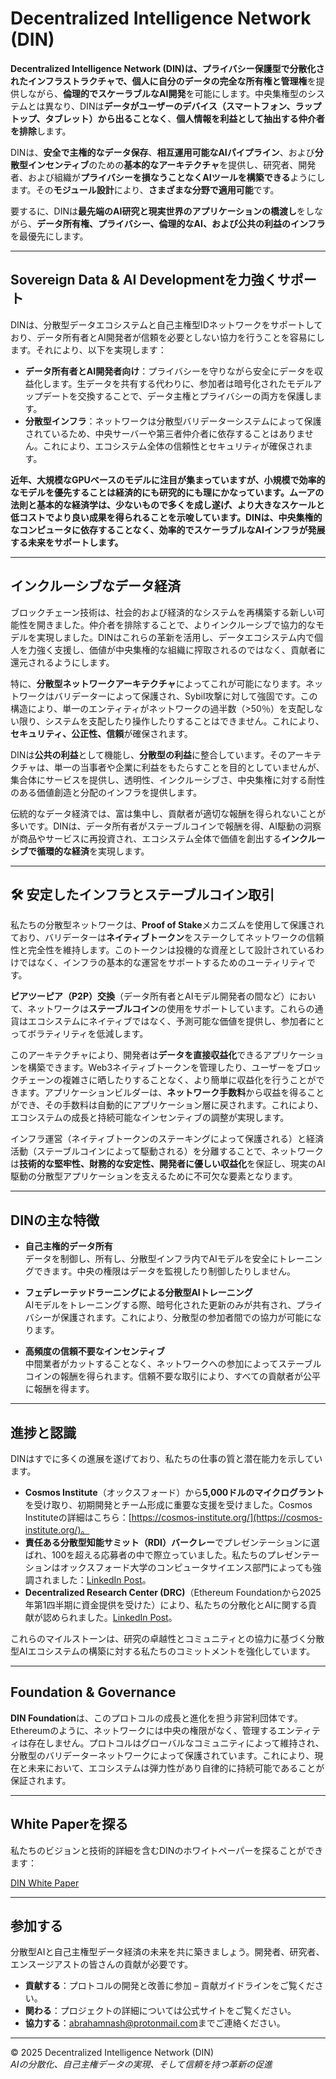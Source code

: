 # Decentralized Intelligence Network (DIN)

**Decentralized Intelligence Network (DIN)**は、**プライバシー保護型で分散化されたインフラストラクチャ**で、個人に**自分のデータの完全な所有権と管理権**を提供しながら、**倫理的でスケーラブルなAI開発**を可能にします。中央集権型のシステムとは異なり、DINは**データがユーザーのデバイス（スマートフォン、ラップトップ、タブレット）から出ることなく**、**個人情報を利益として抽出する仲介者を排除**します。

DINは、**安全で主権的なデータ保存**、**相互運用可能なAIパイプライン**、および**分散型インセンティブ**のための**基本的なアーキテクチャ**を提供し、研究者、開発者、および組織が**プライバシーを損なうことなくAIツールを構築できる**ようにします。その**モジュール設計**により、**さまざまな分野で適用可能**です。

要するに、DINは**最先端のAI研究と現実世界のアプリケーションの橋渡し**をしながら、**データ所有権、プライバシー、倫理的なAI、および公共の利益のインフラ**を最優先にします。

---

## **Sovereign Data & AI Developmentを力強くサポート**

DINは、分散型データエコシステムと自己主権型IDネットワークをサポートしており、データ所有者とAI開発者が信頼を必要としない協力を行うことを容易にします。それにより、以下を実現します：

- **データ所有者とAI開発者向け**：プライバシーを守りながら安全にデータを収益化します。生データを共有する代わりに、参加者は暗号化されたモデルアップデートを交換することで、データ主権とプライバシーの両方を保護します。
- **分散型インフラ**：ネットワークは分散型バリデーターシステムによって保護されているため、中央サーバーや第三者仲介者に依存することはありません。これにより、エコシステム全体の信頼性とセキュリティが確保されます。

**近年、大規模なGPUベースのモデルに注目が集まっていますが、小規模で効率的なモデルを優先することは経済的にも研究的にも理にかなっています。ムーアの法則と基本的な経済学は、少ないもので多くを成し遂げ、より大きなスケールと低コストでより良い成果を得られることを示唆しています。DINは、中央集権的なコンピュータに依存することなく、効率的でスケーラブルなAIインフラが発展する未来をサポートします。**

---

## **インクルーシブなデータ経済**

ブロックチェーン技術は、社会的および経済的なシステムを再構築する新しい可能性を開きました。仲介者を排除することで、よりインクルーシブで協力的なモデルを実現しました。DINはこれらの革新を活用し、データエコシステム内で個人を力強く支援し、価値が中央集権的な組織に搾取されるのではなく、貢献者に還元されるようにします。

特に、**分散型ネットワークアーキテクチャ**によってこれが可能になります。ネットワークはバリデーターによって保護され、Sybil攻撃に対して強固です。この構造により、単一のエンティティがネットワークの過半数（>50％）を支配しない限り、システムを支配したり操作したりすることはできません。これにより、**セキュリティ、公正性、信頼**が確保されます。

DINは**公共の利益**として機能し、**分散型の利益**に整合しています。そのアーキテクチャは、単一の当事者や企業に利益をもたらすことを目的としていませんが、集合体にサービスを提供し、透明性、インクルーシブさ、中央集権に対する耐性のある価値創造と分配のインフラを提供します。

伝統的なデータ経済では、富は集中し、貢献者が適切な報酬を得られないことが多いです。DINは、データ所有者がステーブルコインで報酬を得、AI駆動の洞察が商品やサービスに再投資され、エコシステム全体で価値を創出する**インクルーシブで循環的な経済**を実現します。

---

## 🛠️ **安定したインフラとステーブルコイン取引**

私たちの分散型ネットワークは、**Proof of Stake**メカニズムを使用して保護されており、バリデーターは**ネイティブトークン**をステークしてネットワークの信頼性と完全性を維持します。このトークンは投機的な資産として設計されているわけではなく、インフラの基本的な運営をサポートするためのユーティリティです。

**ピアツーピア（P2P）交換**（データ所有者とAIモデル開発者の間など）において、ネットワークは**ステーブルコイン**の使用をサポートしています。これらの通貨はエコシステムにネイティブではなく、予測可能な価値を提供し、参加者にとってボラティリティを低減します。

このアーキテクチャにより、開発者は**データを直接収益化**できるアプリケーションを構築できます。Web3ネイティブトークンを管理したり、ユーザーをブロックチェーンの複雑さに晒したりすることなく、より簡単に収益化を行うことができます。アプリケーションビルダーは、**ネットワーク手数料**から収益を得ることができ、その手数料は自動的にアプリケーション層に戻されます。これにより、エコシステムの成長と持続可能なインセンティブの調整が実現します。

インフラ運営（ネイティブトークンのステーキングによって保護される）と経済活動（ステーブルコインによって駆動される）を分離することで、ネットワークは**技術的な堅牢性、財務的な安定性、開発者に優しい収益化**を保証し、現実のAI駆動の分散型アプリケーションを支えるために不可欠な要素となります。

---

## **DINの主な特徴**

- **自己主権的データ所有**  
  データを制御し、所有し、分散型インフラ内でAIモデルを安全にトレーニングできます。中央の権限はデータを監視したり制御したりしません。

- **フェデレーテッドラーニングによる分散型AIトレーニング**  
  AIモデルをトレーニングする際、暗号化された更新のみが共有され、プライバシーが保護されます。これにより、分散型の参加者間での協力が可能になります。

- **高頻度の信頼不要なインセンティブ**  
  中間業者がカットすることなく、ネットワークへの参加によってステーブルコインの報酬を得られます。信頼不要な取引により、すべての貢献者が公平に報酬を得ます。

---

## **進捗と認識**

DINはすでに多くの進展を遂げており、私たちの仕事の質と潜在能力を示しています。

- **Cosmos Institute**（オックスフォード）から**5,000ドルのマイクログラント**を受け取り、初期開発とチーム形成に重要な支援を受けました。Cosmos Instituteの詳細はこちら：[https://cosmos-institute.org/](https://cosmos-institute.org/)。
- **責任ある分散型知能サミット（RDI）バークレー**でプレゼンテーションに選ばれ、100を超える応募者の中で際立っていました。私たちのプレゼンテーションはオックスフォード大学のコンピュータサイエンス部門によっても強調されました：[LinkedIn Post](https://www.linkedin.com/posts/compscioxford_compscioxford-oxfordai-activity-7229806029096538113-Xxu8/?utm_source=share&utm_medium=member_desktop&rcm=ACoAAEJITk4BLNlO2TV6q0bjB1f0Dyh9GBoPtPg)。
- **Decentralized Research Center (DRC)**（Ethereum Foundationから2025年第1四半期に資金提供を受けた）により、私たちの分散化とAIに関する貢献が認められました。[LinkedIn Post](https://www.linkedin.com/posts/thedrcenter_techquitable-activity-7296138354109173760-II_B/?utm_source=share&utm_medium=member_desktop&rcm=ACoAAEJITk4BLNlO2TV6q0bjB1f0Dyh9GBoPtPg)。

これらのマイルストーンは、研究の卓越性とコミュニティとの協力に基づく分散型AIエコシステムの構築に対する私たちのコミットメントを強化しています。

---

## **Foundation & Governance**

**DIN Foundation**は、このプロトコルの成長と進化を担う非営利団体です。Ethereumのように、ネットワークには中央の権限がなく、管理するエンティティは存在しません。プロトコルはグローバルなコミュニティによって維持され、分散型のバリデーターネットワークによって保護されています。これにより、現在と未来において、エコシステムは弾力性があり自律的に持続可能であることが保証されます。

---

## **White Paperを探る**

私たちのビジョンと技術的詳細を含むDINのホワイトペーパーを探ることができます：

[DIN White Paper](https://github.com/decentralizedintelligencenetwork/White-Paper/blob/main/Decentralized%20Intelligence%20Network%20(DIN).pdf)

---

## **参加する**

分散型AIと自己主権型データ経済の未来を共に築きましょう。開発者、研究者、エンスージアストの皆さんの貢献が必要です。

- **貢献する**：プロトコルの開発と改善に参加 – 貢献ガイドラインをご覧ください。  
- **関わる**：プロジェクトの詳細については公式サイトをご覧ください。  
- **協力する**：[abrahamnash@protonmail.com](mailto:abrahamnash@protonmail.com)までご連絡ください。  

---

© 2025 Decentralized Intelligence Network (DIN)  
*AIの分散化、自己主権データの実現、そして信頼を持つ革新の促進*
